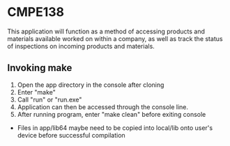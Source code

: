 # CMPE138
This application will function as a method of accessing products and materials available worked on within a company, as well as track the status of inspections on incoming products and materials.

## Invoking make
1. Open the app directory in the console after cloning
2. Enter "make"
3. Call "run" or "run.exe"
4. Application can then be accessed through the console line.
5. After running program, enter "make clean" before exiting console

* Files in app/lib64 maybe need to be copied into local/lib onto user's device before successful compilation
